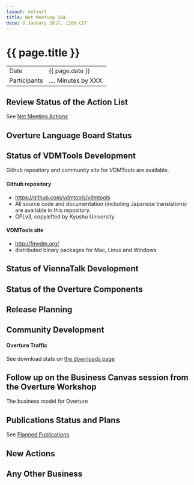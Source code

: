 ```yaml
---
layout: default
title: Net Meeting 104
date: 8 January 2017, 1200 CET
---
```


<script src="http://code.jquery.com/jquery-1.11.1.min.js">
</script>
<script src="/javascripts/edit.js"></script>
<script>setEditButonNm();</script>

# {{ page.title }}

|||
|---|---|
| Date | {{ page.date }} |
| Participants | ....  Minutes by XXX. |


## Review Status of the Action List

See [Net Meeting Actions](https://github.com/overturetool/overturetool.github.io/issues?q=is%3Aopen+is%3Aissue+label%3A%22action+net-meeting%22)

## Overture Language Board Status


## Status of VDMTools Development

Github repository and community site for VDMTools are available.

#### Github repository

* https://github.com/vdmtools/vdmtools
* All source code and documentation (including Japanese translations) are available in this repository.
* GPLv3, copylefted by Kyushu University

#### VDMTools site

* http://fmvdm.org/
* distributed binary packages for Mac, Linux and Windows

## Status of ViennaTalk Development

##  Status of the Overture Components

##  Release Planning


##  Community Development

#### Overture Traffic

See download stats on [the downloads page](http://overturetool.org/download/)


##  Follow up on the Business Canvas session from the Overture Workshop

The business model for Overture 

##  Publications Status and Plans

See [Planned Publications](http://overturetool.org/publications/PlannedPublications.html).


## New Actions


## Any Other Business


<div id="edit_page_div"></div>


